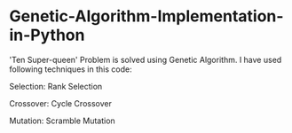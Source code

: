 # Genetic-Algorithm-Implementation-in-Python

'Ten Super-queen' Problem is solved using Genetic Algorithm.
I have used following techniques in this code:

Selection: Rank Selection

Crossover: Cycle Crossover

Mutation: Scramble Mutation

